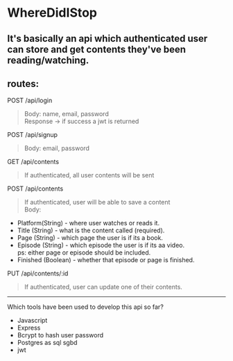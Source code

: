 # WhereDidIStop
It's basically an api which authenticated user can store and get contents they've been reading/watching.  
---

## routes:
POST /api/login  
> Body: name, email, password  
 Response -> if success a jwt is returned

POST /api/signup
> Body: email, password  

GET /api/contents
> If authenticated, all user contents will be sent

POST /api/contents
> If authenticated, user will be able to save a content  
Body:  
* Platform(String) - where user watches or reads it.
* Title (String) - what is the content called  (required).
* Page (String) - which page the user is if its a book.
* Episode (String) - which episode the user is if its aa video.  
 ps: either page or episode should be included.
* Finished (Boolean) - whether that episode or page is finished.  


PUT /api/contents/:id
> If authenticated, user can update one of their contents.




---  
Which tools have been used to develop this api so far?  
* Javascript  
* Express  
* Bcrypt to hash user password  
* Postgres as sql sgbd  
* jwt  
